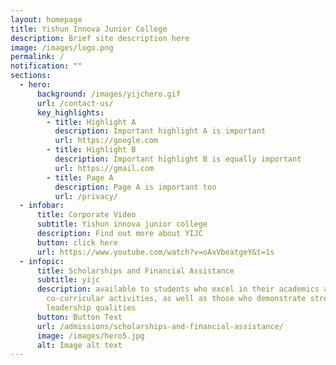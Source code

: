 ```yaml
---
layout: homepage
title: Yishun Innova Junior College
description: Brief site description here
image: /images/logo.png
permalink: /
notification: ""
sections:
  - hero:
      background: /images/yijchero.gif
      url: /contact-us/
      key_highlights:
        - title: Highlight A
          description: Important highlight A is important
          url: https://google.com
        - title: Highlight B
          description: Important highlight B is equally important
          url: https://gmail.com
        - title: Page A
          description: Page A is important too
          url: /privacy/
  - infobar:
      title: Corporate Video
      subtitle: Yishun innova junior college
      description: Find out more about YIJC
      button: click here
      url: https://www.youtube.com/watch?v=oAxVbeatgeY&t=1s
  - infopic:
      title: Scholarships and Financial Assistance
      subtitle: yijc
      description: available to students who excel in their academics and
        co-curricular activities, as well as those who demonstrate strong
        leadership qualities
      button: Button Text
      url: /admissions/scholarships-and-financial-assistance/
      image: /images/hero5.jpg
      alt: Image alt text
---
```

